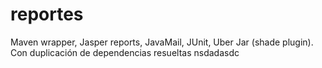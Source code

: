 # reportes
Maven wrapper, Jasper reports, JavaMail, JUnit, Uber Jar (shade plugin). Con duplicación de dependencias resueltas nsdadasdc
